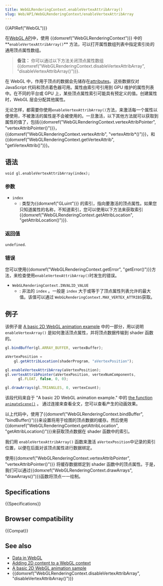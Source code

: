 ```yaml
---
title: WebGLRenderingContext.enableVertexAttribArray()
slug: Web/API/WebGLRenderingContext/enableVertexAttribArray
---
```


{{APIRef("WebGL")}}

在[WebGL API](/zh-CN/docs/Web/API/WebGL_API)中，使用 {{domxref("WebGLRenderingContext")}} 中的**`enableVertexAttribArray()`** 方法，可以打开属性数组列表中指定索引处的通用顶点属性数组。

> **备注：** 你可以通过以下方法关闭顶点属性数组 {{domxref("WebGLRenderingContext.disableVertexAttribArray", "disableVertexAttribArray()")}}.

在 WebGL 中，作用于顶点的数据会先储存在[attributes](/zh-CN/docs/Web/API/WebGL_API/Data#Attributes)。这些数据仅对 JavaScript 代码和顶点着色器可用。属性由索引号引用到 GPU 维护的属性列表中。在不同的平台或 GPU 上，某些顶点属性索引可能具有预定义的值。创建属性时，WebGL 层会分配其他属性。

无论怎样，都需要你使用`enableVertexAttribArray()`方法，来激活每一个属性以便使用，不被激活的属性是不会被使用的。一旦激活，以下其他方法就可以获取到属性的值了，包括{{domxref("WebGLRenderingContext.vertexAttribPointer", "vertexAttribPointer()")}}，{{domxref("WebGLRenderingContext.vertexAttrib", "vertexAttrib*()")}}，和 {{domxref("WebGLRenderingContext.getVertexAttrib", "getVertexAttrib()")}}。

## 语法

```
void gl.enableVertexAttribArray(index);
```

### 参数

- `index`
  - : 类型为{{domxref("GLuint")}} 的索引，指向要激活的顶点属性。如果您只知道属性的名称，不知道索引，您可以使用以下方法来获取索引{{domxref("WebGLRenderingContext.getAttribLocation", "getAttribLocation()")}}.

### 返回值

`undefined`.

### 错误

您可以使用{{domxref("WebGLRenderingContext.getError", "getError()")}}方法，来检查使用`enableVertexAttribArray()`时发生的错误。

- `WebGLRenderingContext.INVALID_VALUE`
  - : 非法的 `index` 。一般是 `index` 大于或等于了顶点属性列表允许的最大值。该值可以通过 `WebGLRenderingContext.MAX_VERTEX_ATTRIBS`获取。

## 例子

该例子是 [A basic 2D WebGL animation example](/zh-CN/docs/Web/API/WebGL_API/Basic_2D_animation_example) 中的一部分，用以说明 `enableVertexArray()` 是如何激活顶点属性，并将顶点数据传输到 shader 函数的。

```js
gl.bindBuffer(gl.ARRAY_BUFFER, vertexBuffer);

aVertexPosition =
    gl.getAttribLocation(shaderProgram, "aVertexPosition");

gl.enableVertexAttribArray(aVertexPosition);
gl.vertexAttribPointer(aVertexPosition, vertexNumComponents,
      gl.FLOAT, false, 0, 0);

gl.drawArrays(gl.TRIANGLES, 0, vertexCount);
```

该段代码来自于 "A basic 2D WebGL animation example." 中的 [the function `animateScene()`](/zh-CN/docs/Web/API/WebGL_API/Basic_2D_animation_example#Drawing_and_animating_the_scene) 。 通过连接来查看全文，您可以查看产生的动画效果。

以上代码中，使用了{{domxref("WebGLRenderingContext.bindBuffer", "bindBuffer()")}}来设置将用于绘图的顶点数据的缓存。然后使用{{domxref("WebGLRenderingContext.getAttribLocation", "getAttribLocation()")}}来获取顶点数据在 shader 函数中的索引。

我们用 `enableVertexAttribArray()` 函数来激活 `aVertexPosition`中记录的索引位置，以便在后面对该顶点属性进行数据绑定。

使用{{domxref("WebGLRenderingContext.vertexAttribPointer", "vertexAttribPointer()")}} 将缓存数据绑定到 shader 函数中的顶点属性。于是，我们可以通过{{domxref("WebGLRenderingContext.drawArrays", "drawArrays()")}}函数将顶点一一绘制。

## Specifications

{{Specifications}}

## Browser compatibility

{{Compat}}

## See also

- [Data in WebGL](/zh-CN/docs/Web/API/WebGL_API/Data)
- [Adding 2D content to a WebGL context](/zh-CN/docs/Web/API/WebGL_API/Tutorial/Adding_2D_content_to_a_WebGL_context)
- [A basic 2D WebGL animation sample](/zh-CN/docs/Web/API/WebGL_API/Basic_2D_animation_example)
- {{domxref("WebGLRenderingContext.disableVertexAttribArray", "disableVertexAttribArray()")}}
